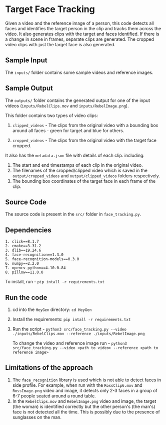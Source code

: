 
# Target Face Tracking

Given a video and the reference image of a person, this code detects all faces and identifies the target person in the clip and tracks them across the video. It also generates clips with the target and faces identified. If there is a change in scene in frames, separate clips are generated. The cropped video clips with just the target face is also generated.

## Sample Input

The `inputs/` folder contains some sample videos and reference images.

## Sample Output

The `outputs/` folder contains the generated output for one of the input videos (`inputs/RebelClips.mov` and `inputs/RebelImage.png`).

This folder contains two types of video clips:

1. `clipped_videos` - The clips from the original video with a bounding box around all faces - green for target and blue for others.

2. `cropped_videos` - The clips from the original video with the target face cropped.

It also has the `metadata.json` file with details of each clip. including:
1. The start and end timestamps of each clip in the original video.
2. The filenames of the cropped/clipped video which is saved in the `output/cropped_videos` and `output/clipped_videos` folders respectively.
3. The bounding box coordinates of the target face in each frame of the clip.

## Source Code
The source code is present in the `src/` folder in `face_tracking.py`.

## Dependencies
```
1. click==8.1.7
2. cmake==3.31.2
3. dlib==19.24.6
4. face-recognition==1.3.0
5. face-recognition-models==0.3.0
6. numpy==2.2.0
7. opencv-python==4.10.0.84
8. pillow==11.0.0
```

To install, run - `pip intall -r requirements.txt`


## Run the code

1. cd into the `HeyGen` directory: `cd HeyGen`

2. Install the requirements: `pip intall -r requirements.txt`

3. Run the script - `python3 src/face_tracking.py --video ./inputs/RebelClips.mov --reference ./inputs/RebelImage.png`

    To change the video and reference image run - `python3 src/face_tracking.py --video <path to video> --reference <path to reference image>`

## Limitations of the approach

1. The `face_recognition` library is used which is not able to detect faces in side profile. For example, when run with the `RossClip6.mov` and `RossImage.png` video and image, it detects only 2-3 faces in a group of 6-7 people seated around a round table.
2. In the `RebelClips.mov` and `RebelImage.png` video and image, the target (the woman) is identified correctly but the other person's (the man's) face is not detected all the time. This is possibly due to the presence of sunglasses on the man.
